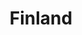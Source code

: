 ---
title: "Finland"
introtext: "Finland, ook wel het land van de 1000 meren genoemd, is een enorm bosrijk en dunbevolkt land. Dit maakt Finland een absolute topbestemming voor een avontuurlijke vakantie. De zomers zijn lang met enorm veel daglicht en aangename temperaturen en de winters zijn donker en soms extreem koud. Geniet in de hoofdstad Helsinki van luxe winkels, chique restaurants en het beste van de 'Nordic Cuisine'. Ga het binnenland in en hike in een van de vele bossen waar beren, elanden en rendieren de dienst uitmaken en je je midden in de wildernis waant. Reis verder door naar Fins lapland in het Noorden. Hier kun je in de winter skiën, sleeën met huskies en sneeuwscooter tochten maken en in de zomer hiken en raften. Kortom, een echte aanrader voor rust, avontuur en natuur!"
introimage: "https://lh3.googleusercontent.com/kSwV78Dlt3WaezL7sAVIV-qR0EKyZbCkirkYEfAQ2JELu1mXf9JrtimujIdzBBtivsFxJPx6d_YjshoLCnakcXTotxWglhuTWvDi4O4h-lQa8YVilMZxUIZvXUvIN--R-bEhq53d_g=w800"
surface: "338.000"
inhabitants: "5.500.000"
rate: "1"
valuta: "euro"
need_to_know_text: ""
need_to_know_more_text: ""
fact_one_text: ""
fact_two_text: ""
bigmac_index: "€ 4,49"
images: "https://lh3.googleusercontent.com/Nryy8P0AJ945aGATdO97odl5Ja_VDbXT8k-xIJC5p0Qq968aG4Z3QM8d_ysMb4Oaw3Zop_WhAxJeFbvEnbz6BU2YLkEb6iK8GbHptPH0AGNjAqFeFlvUDGCB-nwNX9J5OBSot5sf6A=w800|https://lh3.googleusercontent.com/zOT4_NBmN8s7v5Aw-Sd9d8fiHhb7WK-d6UD42F4WfJ7OPlgp0Q1tP_ItuygVv0U0yAIF3g_Sv1w2t07zM_EL1hwDFPGAb3hgi38XQxcM-5_hyav6YacQiley6h2Ckp7RWswtSdh8RA=w800|https://lh3.googleusercontent.com/q3QmIvRXyd7NI7vxs4ooaFtE_Kl4E0k-0Bx_PEJwB9L5-LKWObW-PU0BDGFVogjV9Sr01zuL4KrqM48n9cmYcI66-THV9E1xO-BZcMa-kIKIhYfR99M8M-yYbaF4wgMqA4em3dEw6g=w800|https://lh3.googleusercontent.com/J0PU7AIo1SmfvTi1CfoX6MSCWl4_6TkzEAfGMQ6mzukH1ydj5ze5xvCQHZZDd17cv62HU4Nyq4PBVMzK-_oA42Wv9q-s8AyJXrXHCKfNSA4epPBSJNnzemcq92z5SJ9MzHYasZcbNg=w800"
flight_button_title: "Check vluchtprijzen Finland"
flight_button_url: "https://lt45.net/c/?si=11986&li=1528136&wi=335922&ws=&dl=transport%2Fflights%2Fnl%2Ffi%2F%3Flocale%3Dnl-NL%26currency%3DEUR%26market%3DNL"
inspiration_url: "https://partner.bol.com/click/click?p=2&t=url&s=1025999&f=TXL&url=https%3A%2F%2Fwww.bol.com%2Fnl%2Ff%2Flonely-planet-finland%2F30276318%2F&name=Lonely%20Planet%20Finland%2C%20Andy%20Symington"
country_code: "fi"
hotels_url: "https://www.booking.com/country/fi.nl.html?aid=1837623"
continent: "Europa"
---